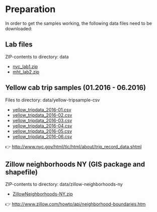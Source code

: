 # Preparation
In order to get the samples working, the following data files need to be downloaded:

## Lab files
ZIP-contents to directory: data
* [nyc_lab1.zip](https://msedxeus.file.core.windows.net/dat213x/nyc_lab1.zip?sv=2015-12-11&sr=f&sig=9lI5oulDAwuBJiq5pOJKN2i3Dd5OX%2FBRZNNesRY2EMw%3D&se=2026-11-30T17%3A00%3A08Z&sp=rl)
* [mht_lab2.zip](https://msedxeus.file.core.windows.net/dat213x/mht_lab2.zip?sv=2015-12-11&sr=f&sig=GqlLTc6EIqI9oWpIJi8Ij0MxMLAZ0l9YnG%2BZSK3VPYI%3D&se=2026-11-30T17%3A00%3A39Z&sp=rl)

## Yellow cab trip samples (01.2016 - 06.2016)
Files to directory: data/yellow-tripsample-csv
* [yellow_tripdata_2016-01.csv](https://s3.amazonaws.com/nyc-tlc/trip+data/yellow_tripdata_2016-01.csv)
* [yellow_tripdata_2016-02.csv](https://s3.amazonaws.com/nyc-tlc/trip+data/yellow_tripdata_2016-02.csv)
* [yellow_tripdata_2016-03.csv](https://s3.amazonaws.com/nyc-tlc/trip+data/yellow_tripdata_2016-03.csv)
* [yellow_tripdata_2016-04.csv](https://s3.amazonaws.com/nyc-tlc/trip+data/yellow_tripdata_2016-04.csv)
* [yellow_tripdata_2016-05.csv](https://s3.amazonaws.com/nyc-tlc/trip+data/yellow_tripdata_2016-05.csv)
* [yellow_tripdata_2016-06.csv](https://s3.amazonaws.com/nyc-tlc/trip+data/yellow_tripdata_2016-06.csv)

:point_right: http://www.nyc.gov/html/tlc/html/about/trip_record_data.shtml

## Zillow neighborhoods NY (GIS package and shapefile)
ZIP-contents to directory: data/zillow-neighborhoods-ny
* [ZillowNeighborhoods-NY.zip](http://www.zillow.com/static/shp/ZillowNeighborhoods-NY.zip)

:point_right: http://www.zillow.com/howto/api/neighborhood-boundaries.htm

